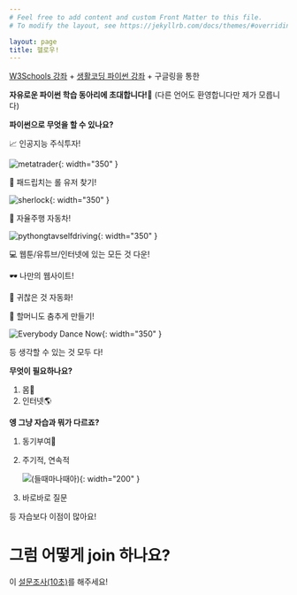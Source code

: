 ```yaml
---
# Feel free to add content and custom Front Matter to this file.
# To modify the layout, see https://jekyllrb.com/docs/themes/#overriding-theme-defaults

layout: page
title: 헬로우!
---
```


[W3Schools 강좌](https://www.w3schools.in/python-tutorial/)
+
[생활코딩 파이썬 강좌](https://opentutorials.org/course/1750)
+
구글링을 통한 

**자유로운 파이썬 학습 동아리에 초대합니다!🎉**
(다른 언어도 환영합니다만 제가 모릅니다)

**파이썬으로 무엇을 할 수 있나요?**

📈 인공지능 주식투자!

![metatrader](https://thedarkside.frantzmiccoli.com/res/metatrader.gif){: width="350" }

🤬 패드립치는 롤 유저 찾기!

![sherlock](https://raw.githubusercontent.com/sherlock-project/sherlock/master/images/sherlock_demo.gif){: width="350" }

🚗 자율주행 자동차!

![pythongtavselfdriving](https://i.makeagif.com/media/6-07-2018/ZP6w1S.gif){: width="350" }

💻 웹툰/유튜브/인터넷에 있는 모든 것 다운!

🕶 나만의 웹사이트! 

🤖 귀찮은 것 자동화!

💃 할머니도 춤추게 만들기! 

![Everybody Dance Now](https://developer-blogs.nvidia.com/news/wp-content/uploads/sites/3/2018/08/Sequence-01_1.gif){: width="350" }

등 생각할 수 있는 것 모두 다!

**무엇이 필요하나요?**
1. 몸🧍
2. 인터넷🌎

**엥 그냥 자습과 뭐가 다르죠?**
1. 동기부여💪
2. 주기적, 연속적 

    ![(들때마나때아)](https://w.namu.la/s/16c180bfa6dc133ad4f8adaacf15a20cb7ca647d326244e24a3e851e429015517acd41084103c71f167b0c58c34eaddc733d9d91ab1215a8d25803da6b0295c3258e0626637596d67ca18f89cae0500f3bfd8ce85a7eed8662c7c091bdf0c080){: width="200" }

3. 바로바로 질문

등 자습보다 이점이 많아요!

# **그럼 어떻게 join 하나요?**
이 [설문조사(10초)](https://forms.gle/jWa4V62FdELxDQ2B8)를 해주세요!